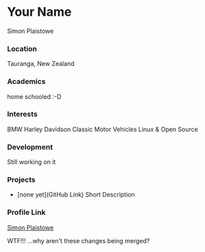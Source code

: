 # Your Name

Simon Plaistowe

### Location

Tauranga, New Zealand

### Academics

home schooled :-D

### Interests

BMW
Harley Davidson
Classic Motor Vehicles
Linux & Open Source

### Development

Still working on it

### Projects

- [none yet](GitHub Link) Short Description

### Profile Link

[Simon Plaistowe](https://github.com/plaistos)

WTF!!! ...why aren't these changes being merged?


